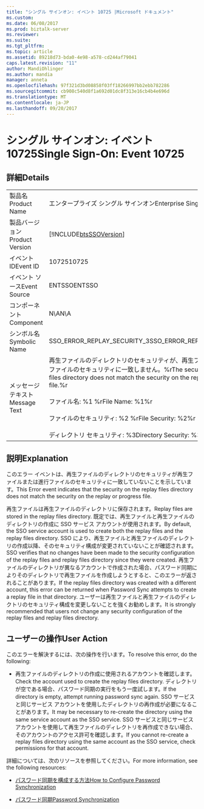 ```yaml
---
title: "シングル サインオン: イベント 10725 |Microsoft ドキュメント"
ms.custom: 
ms.date: 06/08/2017
ms.prod: biztalk-server
ms.reviewer: 
ms.suite: 
ms.tgt_pltfrm: 
ms.topic: article
ms.assetid: 89218d73-bda0-4e98-a578-cd244af79041
caps.latest.revision: "11"
author: MandiOhlinger
ms.author: mandia
manager: anneta
ms.openlocfilehash: 97f321d3bd08858f03ff18266997bb2ebb782286
ms.sourcegitcommit: cb908c540d8f1a692d01dc8f313e16cb4b4e696d
ms.translationtype: MT
ms.contentlocale: ja-JP
ms.lasthandoff: 09/20/2017
---
```

# <a name="single-sign-on-event-10725"></a><span data-ttu-id="c8697-102">シングル サインオン: イベント 10725</span><span class="sxs-lookup"><span data-stu-id="c8697-102">Single Sign-On: Event 10725</span></span>
## <a name="details"></a><span data-ttu-id="c8697-103">詳細</span><span class="sxs-lookup"><span data-stu-id="c8697-103">Details</span></span>  
  
|||  
|-|-|  
|<span data-ttu-id="c8697-104">製品名</span><span class="sxs-lookup"><span data-stu-id="c8697-104">Product Name</span></span>|<span data-ttu-id="c8697-105">エンタープライズ シングル サインオン</span><span class="sxs-lookup"><span data-stu-id="c8697-105">Enterprise Single Sign-On</span></span>|  
|<span data-ttu-id="c8697-106">製品バージョン</span><span class="sxs-lookup"><span data-stu-id="c8697-106">Product Version</span></span>|[!INCLUDE[btsSSOVersion](../includes/btsssoversion-md.md)]|  
|<span data-ttu-id="c8697-107">イベント ID</span><span class="sxs-lookup"><span data-stu-id="c8697-107">Event ID</span></span>|<span data-ttu-id="c8697-108">10725</span><span class="sxs-lookup"><span data-stu-id="c8697-108">10725</span></span>|  
|<span data-ttu-id="c8697-109">イベント ソース</span><span class="sxs-lookup"><span data-stu-id="c8697-109">Event Source</span></span>|<span data-ttu-id="c8697-110">ENTSSO</span><span class="sxs-lookup"><span data-stu-id="c8697-110">ENTSSO</span></span>|  
|<span data-ttu-id="c8697-111">コンポーネント</span><span class="sxs-lookup"><span data-stu-id="c8697-111">Component</span></span>|<span data-ttu-id="c8697-112">N\A</span><span class="sxs-lookup"><span data-stu-id="c8697-112">N\A</span></span>|  
|<span data-ttu-id="c8697-113">シンボル名</span><span class="sxs-lookup"><span data-stu-id="c8697-113">Symbolic Name</span></span>|<span data-ttu-id="c8697-114">SSO_ERROR_REPLAY_SECURITY_3</span><span class="sxs-lookup"><span data-stu-id="c8697-114">SSO_ERROR_REPLAY_SECURITY_3</span></span>|  
|<span data-ttu-id="c8697-115">メッセージ テキスト</span><span class="sxs-lookup"><span data-stu-id="c8697-115">Message Text</span></span>|<span data-ttu-id="c8697-116">再生ファイルのディレクトリのセキュリティが、再生ファイルまたは進行ファイルのセキュリティに一致しません。%r</span><span class="sxs-lookup"><span data-stu-id="c8697-116">The security on the replay files directory does not match the security on the replay or progress file.%r</span></span><br /><br /> <span data-ttu-id="c8697-117">ファイル名: %1 %r</span><span class="sxs-lookup"><span data-stu-id="c8697-117">File Name: %1%r</span></span><br /><br /> <span data-ttu-id="c8697-118">ファイルのセキュリティ: %2 %r</span><span class="sxs-lookup"><span data-stu-id="c8697-118">File Security: %2%r</span></span><br /><br /> <span data-ttu-id="c8697-119">ディレクトリ セキュリティ: %3</span><span class="sxs-lookup"><span data-stu-id="c8697-119">Directory Security: %3</span></span>|  
  
## <a name="explanation"></a><span data-ttu-id="c8697-120">説明</span><span class="sxs-lookup"><span data-stu-id="c8697-120">Explanation</span></span>  
 <span data-ttu-id="c8697-121">このエラー イベントは、再生ファイルのディレクトリのセキュリティが再生ファイルまたは進行ファイルのセキュリティに一致していないことを示しています。</span><span class="sxs-lookup"><span data-stu-id="c8697-121">This Error event indicates that the security on the replay files directory does not match the security on the replay or progress file.</span></span>  
  
 <span data-ttu-id="c8697-122">再生ファイルは再生ファイルのディレクトリに保存されます。</span><span class="sxs-lookup"><span data-stu-id="c8697-122">Replay files are stored in the replay files directory.</span></span> <span data-ttu-id="c8697-123">既定では、再生ファイルと再生ファイルのディレクトリの作成に SSO サービス アカウントが使用されます。</span><span class="sxs-lookup"><span data-stu-id="c8697-123">By default, the SSO service account is used to create both the replay files and the replay files directory.</span></span> <span data-ttu-id="c8697-124">SSO により、再生ファイルと再生ファイルのディレクトリの作成以降、そのセキュリティ構成が変更されていないことが確認されます。</span><span class="sxs-lookup"><span data-stu-id="c8697-124">SSO verifies that no changes have been made to the security configuration of the replay files and replay files directory since they were created.</span></span> <span data-ttu-id="c8697-125">再生ファイルのディレクトリが異なるアカウントで作成された場合、パスワード同期によりそのディレクトリで再生ファイルを作成しようとすると、このエラーが返されることがあります。</span><span class="sxs-lookup"><span data-stu-id="c8697-125">If the replay files directory was created with a different account, this error can be returned when Password Sync attempts to create a replay file in that directory.</span></span> <span data-ttu-id="c8697-126">ユーザーは再生ファイルと再生ファイルのディレクトリのセキュリティ構成を変更しないことを強くお勧めします。</span><span class="sxs-lookup"><span data-stu-id="c8697-126">It is strongly recommended that users not change any security configuration of the replay files and replay files directory.</span></span>  
  
## <a name="user-action"></a><span data-ttu-id="c8697-127">ユーザーの操作</span><span class="sxs-lookup"><span data-stu-id="c8697-127">User Action</span></span>  
 <span data-ttu-id="c8697-128">このエラーを解決するには、次の操作を行います。</span><span class="sxs-lookup"><span data-stu-id="c8697-128">To resolve this error, do the following:</span></span>  
  
-   <span data-ttu-id="c8697-129">再生ファイルのディレクトリの作成に使用されるアカウントを確認します。</span><span class="sxs-lookup"><span data-stu-id="c8697-129">Check the account used to create the replay files directory.</span></span> <span data-ttu-id="c8697-130">ディレクトリが空である場合、パスワード同期の実行をもう一度試します。</span><span class="sxs-lookup"><span data-stu-id="c8697-130">If the directory is empty, attempt running password sync again.</span></span> <span data-ttu-id="c8697-131">SSO サービスと同じサービス アカウントを使用したディレクトリの再作成が必要になることがあります。</span><span class="sxs-lookup"><span data-stu-id="c8697-131">It may be necessary to re-create the directory using the same service account as the SSO service.</span></span> <span data-ttu-id="c8697-132">SSO サービスと同じサービス アカウントを使用して再生ファイルのディレクトリを再作成できない場合、そのアカウントのアクセス許可を確認します。</span><span class="sxs-lookup"><span data-stu-id="c8697-132">If you cannot re-create a replay files directory using the same account as the SSO service, check permissions for that account.</span></span>  
  
 <span data-ttu-id="c8697-133">詳細については、次のリソースを参照してください。</span><span class="sxs-lookup"><span data-stu-id="c8697-133">For more information, see the following resources:</span></span>  
  
-   [<span data-ttu-id="c8697-134">パスワード同期を構成する方法</span><span class="sxs-lookup"><span data-stu-id="c8697-134">How to Configure Password Synchronization</span></span>](../core/how-to-configure-password-synchronization.md)  
  
-   [<span data-ttu-id="c8697-135">パスワード同期</span><span class="sxs-lookup"><span data-stu-id="c8697-135">Password Synchronization</span></span>](../core/password-synchronization2.md)